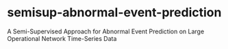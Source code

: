 # semisup-abnormal-event-prediction
A Semi-Supervised Approach for Abnormal Event Prediction on Large Operational Network Time-Series Data
